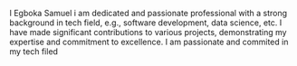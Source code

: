 I Egboka Samuel i am dedicated and passionate professional with a strong background in tech field, e.g., software development, data science, etc. I have made significant contributions to various projects, demonstrating my expertise and commitment to excellence. 
I am passionate and commited in my tech filed
